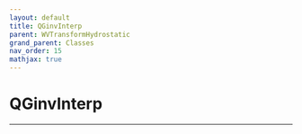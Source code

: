 ```yaml
---
layout: default
title: QGinvInterp
parent: WVTransformHydrostatic
grand_parent: Classes
nav_order: 15
mathjax: true
---
```


#  QGinvInterp




---

